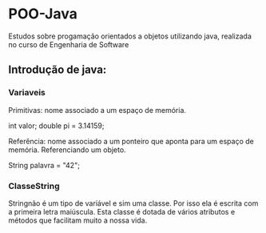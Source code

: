 # POO-Java

Estudos sobre progamação orientados a objetos utilizando java, realizada no curso de Engenharia de Software 

## Introdução de java:

### Variaveis
Primitivas: nome associado a um espaço de memória.

int valor;     double pi = 3.14159;

Referência: nome associado a um ponteiro que aponta para um espaço de memória. Referenciando um objeto.

String palavra = "42";

### ClasseString
Stringnão é um tipo de variável e sim uma classe. Por isso ela é escrita com a primeira letra maiúscula. Esta classe é dotada de vários atributos e métodos que facilitam muito a nossa vida.
